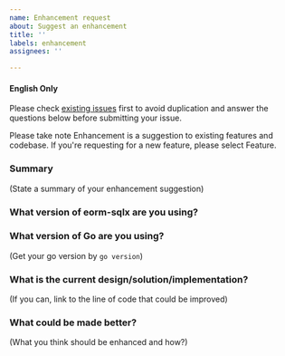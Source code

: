 ```yaml
---
name: Enhancement request
about: Suggest an enhancement
title: ''
labels: enhancement
assignees: ''

---
```


#### English Only

Please check [existing issues](https://github.com/gotomicro/eorm-sqlx/issues) first to avoid duplication and answer the questions below before submitting your issue.

Please take note Enhancement is a suggestion to existing features and codebase. 
If you're requesting for a new feature, please select Feature.

### Summary

(State a summary of your enhancement suggestion)

### What version of eorm-sqlx are you using?


### What version of Go are you using?

(Get your go version by `go version`)

### What is the current design/solution/implementation?

(If you can, link to the line of code that could be improved)

### What could be made better?

(What you think should be enhanced and how?)
